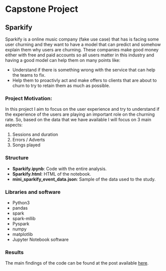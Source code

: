 # Capstone Project

## Sparkify

Sparkify is a online music company (fake use case) that has is facing some user churning and they want to have a model that can predict and somehow explain them why users are churning. These companies make good money either with free and paid accounts so all users matter in this industry and having a good model can help them on many points like:

- Understand if there is something wrong with the service that can help the teams to fix.
- Help them to proactivly act and make offers to clients that are about to churn to try to retain them as much as possible.

### Project Motivation:

In this project I aim to focus on the user experience and try to understand if the experience of the users are playing an important role on the churning rate. So, based on the data that we have available I will focus on 3 main aspects:

1. Sessions and duration
2. Errors / Adverts
3. Songs played

### Structure

- **Sparkify.ipynb**: Code with the entire analysis.
- **Sparkify.html**: HTML of the notebook.
- **mini_sparkify_event_data.json**: Sample of the data used to the study.

### Libraries and software

- Python3
- pandas
- spark
- spark-mllib
- Pyspark
- numpy
- matplotlib
- Jupyter Notebook software

### Results

The main findings of the code can be found at the post available [here](https://medium.com/@Sulaiman.Aljamal/559d6068a9b9).
